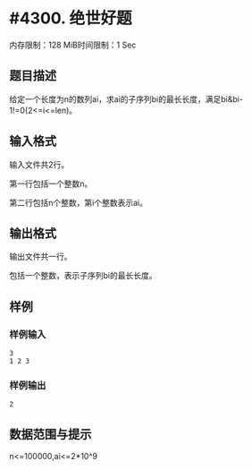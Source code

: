 # #4300. 绝世好题

内存限制：128 MiB时间限制：1 Sec

## 题目描述

给定一个长度为n的数列ai，求ai的子序列bi的最长长度，满足bi&bi-1!=0(2<=i<=len)。

## 输入格式

输入文件共2行。

第一行包括一个整数n。

第二行包括n个整数，第i个整数表示ai。

## 输出格式

输出文件共一行。

包括一个整数，表示子序列bi的最长长度。

## 样例

### 样例输入

    
    3
    1 2 3
    

### 样例输出

    
    2
    

## 数据范围与提示

n<=100000,ai<=2*10^9
